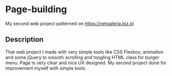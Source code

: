 # Page-building

My second web project patterned on https://netgaleria.biz.pl

## Description

That web project I made with very simple tools like CSS Flexbox, animation and some jQuery to smooth scrolling and toogling HTML class for burger menu.
Page is very clear and nice UX designed. My second project done for improvement myself with simple tools.
 

